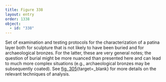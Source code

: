 ```yaml
---
title: Figure 338
layout: entry
order: 1338
object:
  - id: "338"
---
```


Set of examination and testing protocols for the characterization of a patina layer both for sculpture that is not likely to have been buried and for archaeological bronzes. For the latter, these are very general notes; the question of burial might be more nuanced than presented here and can lead to much more complex situations (e.g., archaeological bronzes may be subsequently coated). See [fig. 305](/visual-atlas/#fig-305){target=_blank} for more details on the relevant techniques of analysis.
